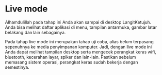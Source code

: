 # Live mode

Alhamdulillah pada tahap ini Anda akan sampai di desktop LangitKetujuh. Anda bisa melihat daftar aplikasi di menu, tampilan antarmuka, gambar latar belakang dan lain sebagainya.

Pada tahap live mode ini merupakan tahap uji coba, alias belum terpasang sepenuhnya ke media penyimpanan komputer. Jadi, dengan live mode ini Anda dapat melihat tampilan desktop serta mengecek perangkat keras wifi, bluetooth, kecerahan layar, spiker dan lain-lain. Pastikan sebelum memasang sistem operasi, perangkat keras sudah bekerja dengan semestinya.
